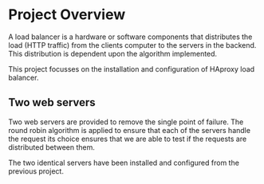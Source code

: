 # Project Overview

A load balancer is a hardware or software components that distributes the load
(HTTP traffic) from the clients computer to the servers in the backend. 
This distribution is dependent upon the algorithm implemented.

This project focusses on the installation and configuration of HAproxy load
balancer.

## Two web servers
Two web servers are provided to remove the single point of failure. The round
robin algorithm is applied to ensure that each of the servers handle the request
 its choice ensures that we are able to test if the requests are distributed
between them.

The two identical servers have been installed and configured from the previous project.